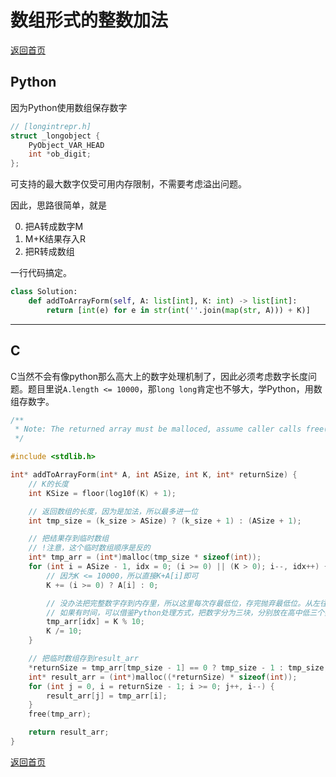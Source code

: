 # 数组形式的整数加法
[返回首页](../README.md)
## Python
因为Python使用数组保存数字
```c
// [longintrepr.h]
struct _longobject {
    PyObject_VAR_HEAD
    int *ob_digit;
};
```
可支持的最大数字仅受可用内存限制，不需要考虑溢出问题。

因此，思路很简单，就是

0. 把A转成数字M
0. M+K结果存入R
0. 把R转成数组

一行代码搞定。
```python
class Solution:
    def addToArrayForm(self, A: list[int], K: int) -> list[int]:
        return [int(e) for e in str(int(''.join(map(str, A))) + K)]
```
---

## C
C当然不会有像python那么高大上的数字处理机制了，因此必须考虑数字长度问题。题目里说`A.length <= 10000`，那`long long`肯定也不够大，学Python，用数组存数字。
```c
/**
 * Note: The returned array must be malloced, assume caller calls free().
 */

#include <stdlib.h>

int* addToArrayForm(int* A, int ASize, int K, int* returnSize) {
    // K的长度
    int KSize = floor(log10f(K) + 1);

    // 返回数组的长度，因为是加法，所以最多进一位
    int tmp_size = (k_size > ASize) ? (k_size + 1) : (ASize + 1);

    // 把结果存到临时数组
    // !注意，这个临时数组顺序是反的
    int* tmp_arr = (int*)malloc(tmp_size * sizeof(int));
    for (int i = ASize - 1, idx = 0; (i >= 0) || (K > 0); i--, idx++) {
        // 因为K <= 10000，所以直接K+A[i]即可
        K += (i >= 0) ? A[i] : 0;

        // 没办法把完整数字存到内存里，所以这里每次存最低位，存完抛弃最低位。从左往右存代码简单些
        // 如果有时间，可以借鉴Python处理方式，把数字分为三块，分别放在高中低三个数组里，运算时可只处理低位数组
        tmp_arr[idx] = K % 10;
        K /= 10;
    }

    // 把临时数组存到result_arr
    *returnSize = tmp_arr[tmp_size - 1] == 0 ? tmp_size - 1 : tmp_size;
    int* result_arr = (int*)malloc((*returnSize) * sizeof(int));
    for (int j = 0, i = returnSize - 1; i >= 0; j++, i--) {
        result_arr[j] = tmp_arr[i];
    }
    free(tmp_arr);

    return result_arr;
}
```
[返回首页](../README.md)